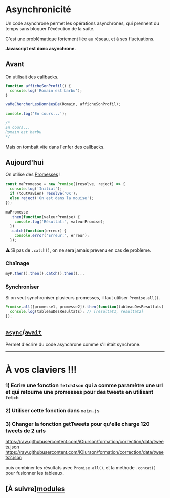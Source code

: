 # Asynchronicité

Un code asynchrone permet les opérations asynchrones, qui prennent du temps sans bloquer l'éxécution de la suite.

C'est une problématique fortement liée au réseau, et à ses fluctuations.

**Javascript est donc asynchrone.**

## Avant

On utilisait des callbacks.

```js
function afficheSonProfil() {
  console.log('Romain est barbu');
}

vaMeChercherLesDonnéesDe(Romain, afficheSonProfil);

console.log('En cours...');

/*
En cours...
Romain est barbu
*/
```

Mais on tombait vite dans l'enfer des callbacks.

## Aujourd'hui

On utilise des [Promesses](https://developer.mozilla.org/fr/docs/Web/JavaScript/Guide/Utiliser_les_promesses) !

```js
const maPromesse = new Promise((resolve, reject) => {
  console.log('Initial');
  if (toutVaBien) resolve('OK');
  else reject('On est dans la mouise');
});

maPromesse
  .then(function(valeurPromise) {
    console.log('Résultat:', valeurPromise);
  })
  .catch(function(erreur) {
    console.error('Erreur:', erreur);
  });
```

⚠ Si pas de `.catch()`, on ne sera jamais prévenu en cas de problème.

### Chaînage

```js
myP.then().then().catch().then()...
```

### Synchroniser

Si on veut synchroniser plusieurs promesses, il faut utiliser `Promise.all()`.

```js
Promise.all([promesse1, promesse2]).then(function(tableauDesResultats) {
  console.log(tableauDesResultats); // [resultat1, resultat2]
});
```

## [`async`](https://developer.mozilla.org/en-US/docs/Web/JavaScript/Reference/Statements/async_function)/[`await`](https://developer.mozilla.org/en-US/docs/Web/JavaScript/Reference/Operators/await)

Permet d'écrire du code asynchrone comme s'il était synchrone.

---

# À vos claviers !!!

### 1) Ecrire une fonction `fetchJson` qui a comme paramètre une url et qui retourne une promesses pour des tweets en utilisant `fetch`

### 2) Utiliser cette fonction dans `main.js`

### 3) Changer la fonction getTweets pour qu'elle charge 120 tweets de 2 urls

https://raw.githubusercontent.com/iOiurson/formation/correction/data/tweets.json
https://raw.githubusercontent.com/iOiurson/formation/correction/data/tweets2.json

puis combiner les résultats avec `Promise.all()`, et la méthode `.concat()` pour fusionner
les tableaux.

## [À suivre][modules](./modules.md)
